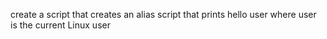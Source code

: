 create a script that creates an alias
script that prints hello user where user is the current Linux user
